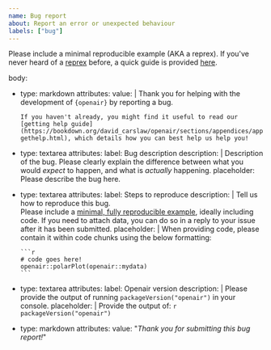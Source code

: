 ```yaml
---
name: Bug report
about: Report an error or unexpected behaviour
labels: ["bug"]
---
```


Please include a minimal reproducible example (AKA a reprex). If you've never heard of a [reprex](http://reprex.tidyverse.org/) before, a quick guide is provided [here](https://www.tidyverse.org/help/#reprex>).

body:
  - type: markdown
    attributes:
      value: |
        Thank you for helping with the development of `{openair}` by reporting a bug.
        
        If you haven't already, you might find it useful to read our [getting help guide](https://bookdown.org/david_carslaw/openair/sections/appendices/appendix-gethelp.html), which details how you can best help us help you!

  - type: textarea
    attributes:
      label: Bug description
      description: | 
        Description of the bug.
        Please clearly explain the difference between what you would *expect* to happen, and what is *actually* happening.
      placeholder: Please describe the bug here.

  - type: textarea
    attributes:
      label: Steps to reproduce
      description: |
        Tell us how to reproduce this bug.  
        Please include a [minimal, fully reproducible example](https://bookdown.org/david_carslaw/openair/sections/appendices/appendix-gethelp.html#sec-reprex), ideally including code.
        If you need to attach data, you can do so in a reply to your issue after it has been submitted.
      placeholder: |
        When providing code, please contain it within code chunks using the below formatting:

        ```r
        # code goes here!
        openair::polarPlot(openair::mydata)
        ```

  - type: textarea
    attributes:
      label: Openair version
      description: |
        Please provide the output of running `packageVersion("openair")` in your console.
      placeholder: |
        Provide the output of:
        ```r
        packageVersion("openair")
        ```
  
  - type: markdown
    attributes:
      value: "_Thank you for submitting this bug report!_"
      
